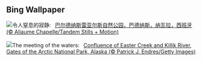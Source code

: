 ## Bing Wallpaper
![](https://www.bing.com/th?id=OHR.BardenasBiosphere_ZH-CN6198033700_UHD.jpg&w=1000)令人窒息的寂静:&nbsp;&ensp;[巴尔德纳斯雷亚尔斯自然公园，巴德纳斯，纳瓦拉，西班牙 (© Aliaume Chapelle/Tandem Stills + Motion)](https://www.bing.com/th?id=OHR.BardenasBiosphere_ZH-CN6198033700_UHD.jpg)
<br><br/>
![](https://www.bing.com/th?id=OHR.KillikRiverAlaska_EN-US6860539516_UHD.jpg&w=1000)The meeting of the waters:&nbsp;&ensp;[Confluence of Easter Creek and Killik River, Gates of the Arctic National Park, Alaska (© Patrick J. Endres/Getty Images)](https://www.bing.com/th?id=OHR.KillikRiverAlaska_EN-US6860539516_UHD.jpg)
<br><br/>
